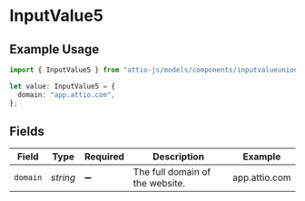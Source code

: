 # InputValue5

## Example Usage

```typescript
import { InputValue5 } from "attio-js/models/components/inputvalueunion.js";

let value: InputValue5 = {
  domain: "app.attio.com",
};
```

## Fields

| Field                           | Type                            | Required                        | Description                     | Example                         |
| ------------------------------- | ------------------------------- | ------------------------------- | ------------------------------- | ------------------------------- |
| `domain`                        | *string*                        | :heavy_minus_sign:              | The full domain of the website. | app.attio.com                   |